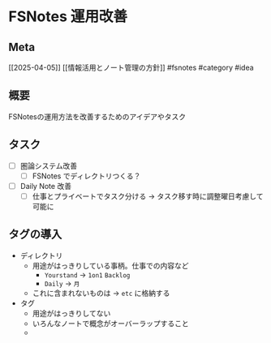 # FSNotes 運用改善

## Meta

[[2025-04-05]] [[情報活用とノート管理の方針]]
#fsnotes #category #idea

## 概要

FSNotesの運用方法を改善するためのアイデアやタスク

## タスク

- [ ] 圏論システム改善
	- [ ] FSNotes でディレクトリつくる？
- [ ] Daily Note 改善
	- [ ] 仕事とプライベートでタスク分ける -> タスク移す時に調整曜日考慮して可能に

## タグの導入

- ディレクトリ
	- 用途がはっきりしている事柄。仕事での内容など
		- `Yourstand` -> `1on1` `Backlog` 
		- `Daily` -> `月`
	- これに含まれないものは -> `etc` に格納する
- タグ
	- 用途がはっきりしてない
	- いろんなノートで概念がオーバーラップすること
	- 